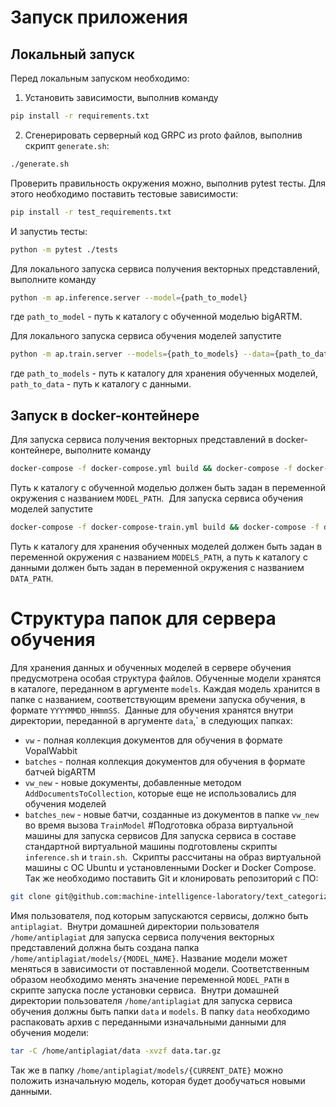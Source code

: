 # Запуск приложения
## Локальный запуск
Перед локальным запуском необходимо:
1. Установить зависимости, выполнив команду
```bash
pip install -r requirements.txt
```
2. Сгенерировать серверный код GRPC из proto файлов, выполнив скрипт `generate.sh`:
```bash
./generate.sh
```
Проверить правильность окружения можно, выполнив pytest тесты. Для этого необходимо поставить тестовые зависимости:
```bash
pip install -r test_requirements.txt
```
И запустиь тесты:
```bash
python -m pytest ./tests
```
Для локального запуска сервиса получения векторных представлений, выполните команду
```bash
python -m ap.inference.server --model={path_to_model}
```
где `path_to_model` - путь к каталогу с обученной моделью bigARTM.

Для локального запуска сервиса обучения моделей запустите
```bash
python -m ap.train.server --models={path_to_models} --data={path_to_data}
```
где `path_to_models` - путь к каталогу для хранения обученных моделей, `path_to_data` - путь к каталогу с данными.
​
## Запуск в docker-контейнере
Для запуска сервиса получения векторных представлений в docker-контейнере, выполните команду
```bash
docker-compose -f docker-compose.yml build && docker-compose -f docker-compose.yml up
```
Путь к каталогу с обученной моделью должен быть задан в переменной окружения с названием `MODEL_PATH`.
​
Для запуска сервиса обучения моделей запустите
```bash
docker-compose -f docker-compose-train.yml build && docker-compose -f docker-compose-train.yml up
```
Путь к каталогу для хранения обученных моделей должен быть задан в переменной окружения с названием `MODELS_PATH`, а путь к каталогу с данными должен быть задан в переменной окружения с названием `DATA_PATH`.
# Структура папок для сервера обучения
Для хранения данных и обученных моделей в сервере обучения предусмотрена особая структура файлов.
Обученные модели хранятся в каталоге, переданном в аргументе `models`. Каждая модель хранится в папке с названием, соответствующим времени запуска обучения, в формате `YYYYMMDD_HHmmSS`.
​
Данные для обучения хранятся внутри директории, переданной в аргументе `data`,` в следующих папках:
* `vw` - полная коллекция документов для обучения в формате VopalWabbit
* `batches` - полная коллекция документов для обучения в формате батчей bigARTM
* `vw_new` - новые документы, добавленные методом `AddDocumentsToCollection`, которые еще не использовались для обучения моделей
* `batches_new` - новые батчи, созданные из документов в папке `vw_new` во время вызова `TrainModel`
#Подготовка образа виртуальной машины для запуска сервисов
Для запуска сервиса в составе стандартной виртуальной машины подготовлены скрипты `inference.sh` и `train.sh`. 
​
Скрипты рассчитаны на образ виртуальной машины с ОС Ubuntu и установленными Docker и Docker Compose.
​
Так же необходимо поставить Git и клонировать репозиторий с ПО:
```bash 
git clone git@github.com:machine-intelligence-laboratory/text_categorization.git
```
 
Имя пользователя, под которым запускаются сервисы, должно быть `antiplagiat`.
​
Внутри домашней директории пользователя `/home/antiplagiat` для запуска сервиса получения векторных представлений должна быть создана папка `/home/antiplagiat/models/{MODEL_NAME}`. Название модели может меняться в зависимости от поставленной модели. Соответственным образом необходимо менять значение переменной `MODEL_PATH` в скрипте запуска после установки сервиса.
​
Внутри домашней директории пользователя `/home/antiplagiat` для запуска сервиса обучения должны быть папки `data` и `models`. В папку `data` необходимо распаковать архив с переданными изначальными данными для обучения модели:
```bash
tar -C /home/antiplagiat/data -xvzf data.tar.gz 
```
Так же в папку `/home/antiplagiat/models/{CURRENT_DATE}` можно положить изначальную модель, которая будет дообучаться новыми данными.
